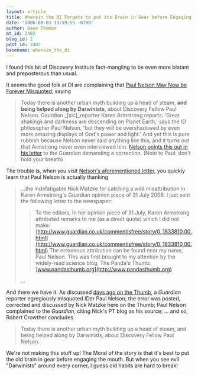 ```yaml
---
layout: article
title: Wherein the DI Forgets to put its Brain in Gear before Engaging its Mouth...
date: '2006-08-03 13:59:55 -0700'
author: Dave Thomas
mt_id: 2402
blog_id: 2
post_id: 2402
basename: wherein_the_di
---
```

I found this bit of Discovery Institute fact-mangling to be even more blatant and preposterous than usual.

It seems the good folk at DI are complaining that [Paul Nelson May Now be Forever Misquoted](http://www.evolutionnews.org/2006/08/the_evolution_of_urban_myths_o.html), saying 


> Today there is another urban myth building up a head of steam, **and being helped along by Darwinists**, about Discovery Fellow Paul Nelson. Gaurdian _\[sic\]_reporter Karen Armstrong reports: 'Great shakings and darkness are descending on Planet Earth,' says the ID philosopher Paul Nelson, 'but they will be overshadowed by even more amazing displays of God's power and light.' And yet this is pure rubbish because Nelson never said anything like this, and it turns out that Armstrong never even interviewed him. [Nelson points this out in his letter](http://www.idthefuture.com/2006/08/letter_to_the_guardian.html) to the Guardian demanding a correction. (Note to Paul: don't hold your breath)

The trouble is, when you visit [Nelson's aforementioned letter](http://www.idthefuture.com/2006/08/letter_to_the_guardian.html), you quickly learn that Paul Nelson is actually thanking 


> ...the indefatigable Nick Matzke for catching a wild misattribution in Karen Armstrong's Guardian opinion piece of 31 July 2006. I just sent the following letter to the newspaper:
> 
> 
> > To the editors,
> > In her opinion piece of 31 July, Karen Armstrong attributed remarks to me (as a direct quote) which I did not make:
> > [http://www.guardian.co.uk/commentisfree/story/0,,1833810,00.html](http://www.guardian.co.uk/commentisfree/story/0,,1833810,00.html)
> > The erroneous attribution can be found near my name, Paul Nelson.
> > This was first brought to my attention by the widely-read science blog, The Panda's Thumb:
> > [www.pandasthumb.org](http://www.pandasthumb.org)
> 
> 
> ...

And there we have it.  As discussed [days ago on the Thumb](http://www.pandasthumb.org/archives/2006/07/whaaaaa_spuriou.html), a _Guardian_ reporter egregiously misquoted IDer Paul Nelson; the error was posted, corrected and discussed by Nick Matzke here on the Thumb; Paul Nelson complained to the _Guardian_, citing Nick's PT blog as his source;
...
and so, Robert Crowther concludes 

> Today there is another urban myth building up a head of steam, and being helped along by Darwinists, about Discovery Fellow Paul Nelson.

We're not making this stuff up!  The Moral of the story is that it's best to put the old brain in gear before engaging the mouth.  But when you see evil "Darwinists" around every corner, I guess old habits are hard to break!
